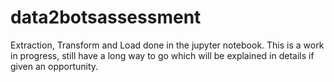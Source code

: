 # data2botsassessment
Extraction, Transform and Load done in the jupyter notebook.
This is a work in progress, still have a long way to go which will be explained in details if given an opportunity.
